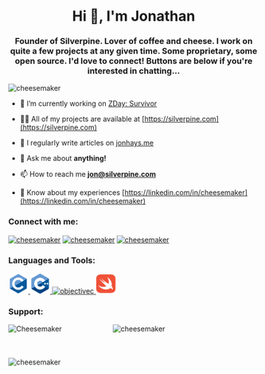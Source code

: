<h1 align="center">Hi 👋, I'm Jonathan</h1>
<h3 align="center">Founder of Silverpine. Lover of coffee and cheese. I work on quite a few projects at any given time. Some proprietary, some open source. I'd love to connect! Buttons are below if you're interested in chatting...</h3>

<p align="left"> <img src="https://komarev.com/ghpvc/?username=cheesemaker&label=Profile%20views&color=0e75b6&style=flat" alt="cheesemaker" /> </p>

- 🔭 I’m currently working on [ZDay: Survivor](https://zdaysurvivor.com)

- 👨‍💻 All of my projects are available at [https://silverpine.com](https://silverpine.com)

- 📝 I regularly write articles on [jonhays.me](jonhays.me)

- 💬 Ask me about **anything!**

- 📫 How to reach me **jon@silverpine.com**

- 📄 Know about my experiences [https://linkedin.com/in/cheesemaker](https://linkedin.com/in/cheesemaker)

<h3 align="left">Connect with me:</h3>
<p align="left">
<a href="https://twitter.com/cheesemaker" target="blank"><img align="center" src="https://raw.githubusercontent.com/rahuldkjain/github-profile-readme-generator/master/src/images/icons/Social/twitter.svg" alt="cheesemaker" height="30" width="40" /></a>
<a href="https://linkedin.com/in/cheesemaker" target="blank"><img align="center" src="https://raw.githubusercontent.com/rahuldkjain/github-profile-readme-generator/master/src/images/icons/Social/linked-in-alt.svg" alt="cheesemaker" height="30" width="40" /></a>
<a href="https://instagram.com/cheesemaker" target="blank"><img align="center" src="https://raw.githubusercontent.com/rahuldkjain/github-profile-readme-generator/master/src/images/icons/Social/instagram.svg" alt="cheesemaker" height="30" width="40" /></a>
</p>

<h3 align="left">Languages and Tools:</h3>
<p align="left"> <a href="https://www.cprogramming.com/" target="_blank" rel="noreferrer"> <img src="https://raw.githubusercontent.com/devicons/devicon/master/icons/c/c-original.svg" alt="c" width="40" height="40"/> </a> <a href="https://www.w3schools.com/cpp/" target="_blank" rel="noreferrer"> <img src="https://raw.githubusercontent.com/devicons/devicon/master/icons/cplusplus/cplusplus-original.svg" alt="cplusplus" width="40" height="40"/> </a> <a href="https://developer.apple.com/library/archive/documentation/Cocoa/Conceptual/ProgrammingWithObjectiveC/Introduction/Introduction.html" target="_blank" rel="noreferrer"> <img src="https://www.vectorlogo.zone/logos/apple_objectivec/apple_objectivec-icon.svg" alt="objectivec" width="40" height="40"/> </a> <a href="https://developer.apple.com/swift/" target="_blank" rel="noreferrer"> <img src="https://raw.githubusercontent.com/devicons/devicon/master/icons/swift/swift-original.svg" alt="swift" width="40" height="40"/> </a> </p>

<h3 align="left">Support:</h3>
<p><a href="https://www.buymeacoffee.com/Cheesemaker"> <img align="left" src="https://cdn.buymeacoffee.com/buttons/v2/default-yellow.png" height="50" width="210" alt="Cheesemaker" /></a><a href="https://ko-fi.com/cheesemaker"> <img align="left" src="https://cdn.ko-fi.com/cdn/kofi3.png?v=3" height="50" width="210" alt="cheesemaker" /></a></p><br><br>

<p>&nbsp;<img align="center" src="https://github-readme-stats.vercel.app/api?username=cheesemaker&show_icons=true&locale=en" alt="cheesemaker" /></p>
